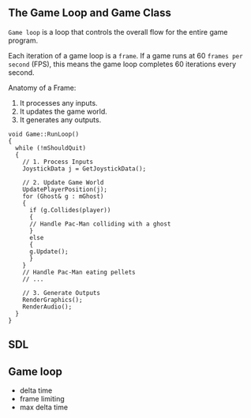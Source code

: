 

## The Game Loop and Game Class

`Game loop` is a loop that controls the
overall flow for the entire game program.


Each iteration of a game loop is a `frame`. 
If a game runs at 60 `frames per second` (FPS),  this
means the game loop completes 60 iterations every second.

Anatomy of a Frame:
1. It processes any inputs.
2. It updates the game world.
3. It generates any outputs.
```
void Game::RunLoop()
{
  while (!mShouldQuit)
  {
    // 1. Process Inputs
    JoystickData j = GetJoystickData();

    // 2. Update Game World
    UpdatePlayerPosition(j);
    for (Ghost& g : mGhost)
    {
      if (g.Collides(player))
      {
      // Handle Pac-Man colliding with a ghost
      }
      else
      {
      g.Update();
      }
    }
    // Handle Pac-Man eating pellets
    // ...
    
    // 3. Generate Outputs
    RenderGraphics();
    RenderAudio();
  }
}
```

## SDL 



## Game loop
- delta time
- frame limiting
- max delta time



